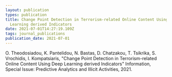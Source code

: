 ```yaml
---
layout: publication
types: publication
title: Change Point Detection in Terrorism-related Online Content Using Deep
  Learning derived Indicators
date: 2021-07-01T14:27:19.109Z
tags: journal_publications
publication_date: 2021-07-01
---
```

O. Theodosiadou, K. Pantelidou, N. Bastas, D. Chatzakou, T. Tsikrika, S. Vrochidis, I. Kompatsiaris, "Change Point Detection in Terrorism-related Online Content Using Deep Learning derived Indicators" Information, Special Issue: Predictive Analytics and Illicit Activities, 2021.